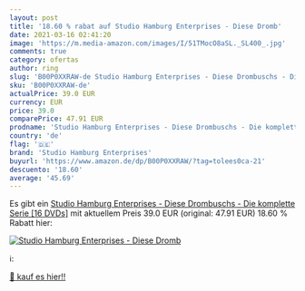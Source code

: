 ```yaml
---
layout: post
title: '18.60 % rabat auf Studio Hamburg Enterprises - Diese Dromb'
date: 2021-03-16 02:41:20
image: 'https://m.media-amazon.com/images/I/51TMocO8aSL._SL400_.jpg'
comments: true
category: ofertas
author: ring
slug: 'B00P0XXRAW-de Studio Hamburg Enterprises - Diese Drombuschs - Die...'
sku: 'B00P0XXRAW-de'
actualPrice: 39.0 EUR
currency: EUR
price: 39.0
comparePrice: 47.91 EUR
prodname: 'Studio Hamburg Enterprises - Diese Drombuschs - Die komplette Serie [16 DVDs]'
country: 'de'
flag: '🇩🇪'
brand: 'Studio Hamburg Enterprises'
buyurl: 'https://www.amazon.de/dp/B00P0XXRAW/?tag=tolees0ca-21'
descuento: '18.60'
average: '45.69'
---
```


Es gibt ein [Studio Hamburg Enterprises - Diese Drombuschs - Die komplette Serie [16 DVDs]](https://www.amazon.de/dp/B00P0XXRAW/?tag=tolees0ca-21) mit aktuellem Preis 39.0 EUR (original: 47.91 EUR) 18.60 % Rabatt hier:

[![Studio Hamburg Enterprises - Diese Dromb](https://m.media-amazon.com/images/I/51TMocO8aSL._SL400_.jpg)](https://www.amazon.de/dp/B00P0XXRAW/?tag=tolees0ca-21)

ℹ️:


[🛒 kauf es hier!!](https://www.amazon.de/dp/B00P0XXRAW/?tag=tolees0ca-21)

